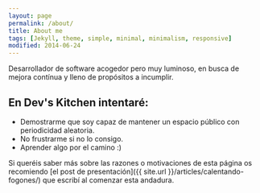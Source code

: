 ```yaml
---
layout: page
permalink: /about/
title: About me
tags: [Jekyll, theme, simple, minimal, minimalism, responsive]
modified: 2014-06-24
---
```


Desarrollador de software acogedor pero muy luminoso, en busca de mejora contínua y lleno de propósitos a incumplir.

## En Dev's Kitchen intentaré:

* Demostrarme que soy capaz de mantener un espacio público con periodicidad aleatoria.
* No frustrarme si no lo consigo.
* Aprender algo por el camino :)

Si queréis saber más sobre las razones o motivaciones de esta página os recomiendo [el post de presentación]({{ site.url }}/articles/calentando-fogones/) que escribí al comenzar esta andadura.